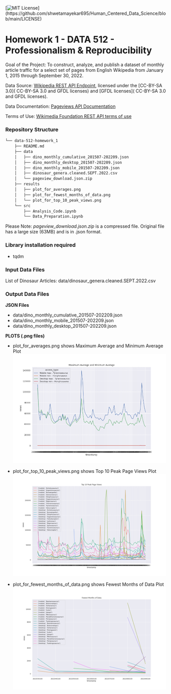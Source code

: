 [![MIT License](https://img.shields.io/apm/l/atomic-design-ui.svg?)](https://github.com/shwetamayekar695/Human_Centered_Data_Science/blob/main/LICENSE)

# Homework 1 - DATA 512 - Professionalism & Reproducibility

Goal of the Project: To construct, analyze, and publish a dataset of monthly article traffic for a select set of pages from English Wikipedia from January 1, 2015 through September 30, 2022.


Data Source: [Wikipedia REST API Endpoint](https://wikimedia.org/api/rest_v1/#/Pageviews%20data/get_metrics_pageviews_per_article__project___access___agent___article___granularity___start___end_), licensed under the [CC-BY-SA 3.0]( CC-BY-SA 3.0 and GFDL licenses) and [GFDL licenses]( CC-BY-SA 3.0 and GFDL licenses).

Data Documentation: [Pageviews API Documentation](https://wikitech.wikimedia.org/wiki/Analytics/AQS/Pageviews)

Terms of Use: [Wikimedia Foundation REST API terms of use](https://www.mediawiki.org/wiki/REST_API#Terms_and_conditions)


### Repository Structure

```bash
└── data-512-homework_1
    ├── README.md
    ├── data
    │   ├── dino_monthly_cumulative_201507-202209.json
    │   ├── dino_monthly_desktop_201507-202209.json
    │   ├── dino_monthly_mobile_201507-202209.json
    │   ├── dinosaur_genera.cleaned.SEPT.2022.csv
    │   └── pageview_download.json.zip
    ├── results
    │   ├── plot_for_averages.png
    │   ├── plot_for_fewest_months_of_data.png
    │   └── plot_for_top_10_peak_views.png
    └── src
        ├── Analysis_Code.ipynb
        └── Data_Preparation.ipynb
```

Please Note: *pageview_download.json.zip* is a compressed file. Original file has a large size (63MB) and is in .json format.

### Library installation required
 - tqdm

### Input Data Files
List of Dinosaur Articles: data/dinosaur_genera.cleaned.SEPT.2022.csv

### Output Data Files
**JSON Files**
- data/dino_monthly_cumulative_201507-202209.json
- data/dino_monthly_mobile_201507-202209.json
- data/dino_monthly_desktop_201507-202209.json

**PLOTS (.png files)**

- plot_for_averages.png shows Maximum Average and Minimum Average Plot
![plot_for_averages](https://github.com/shwetamayekar695/Human_Centered_Data_Science/blob/main/data-512-homework_1/results/plot_for_averages.png)

- plot_for_top_10_peak_views.png shows Top 10 Peak Page Views Plot
![plot_for_top_10_peak_views](https://github.com/shwetamayekar695/Human_Centered_Data_Science/blob/main/data-512-homework_1/results/plot_for_top_10_peak_views.png)

- plot_for_fewest_months_of_data.png shows Fewest Months of Data Plot
![plot_for_fewest_months_of_data](https://github.com/shwetamayekar695/Human_Centered_Data_Science/blob/main/data-512-homework_1/results/plot_for_fewest_months_of_data.png)
